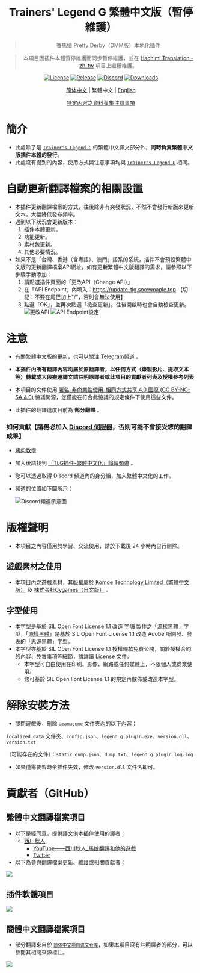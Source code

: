 <div align="center">

# Trainers' Legend G 繁體中文版（暫停維護）
> 賽馬娘 Pretty Derby（DMM版）本地化插件

> 本項目因插件本體暫停維護而同步暫停維護，並在 [Hachimi Translation - zh-tw](https://github.com/Hachimi-Hachimi/tl-zh-tw) 項目上繼續維護。

[![License](https://mirrors.creativecommons.org/presskit/buttons/88x31/svg/by-nc-sa.svg)](https://creativecommons.org/licenses/by-nc-sa/4.0/deed.zh)
[![Release](https://img.shields.io/github/v/release/yotv2000tw/Trainers-Legend-G-TRANS-zh-tw?color=blue&logoColor=white&label=Release&logo=DocuSign)](https://github.com/yotv2000tw/Trainers-Legend-G-TRANS-zh-tw/releases/latest)
[![Discord](https://img.shields.io/discord/811185992198389800?color=blue&label=Discord&logo=Discord&logoColor=white)](https://discord.com/invite/umaconnect)
[![Downloads](https://img.shields.io/github/downloads/yotv2000tw/Trainers-Legend-G-TRANS-zh-tw/total?label=Downloads&logo=Github&color=blue&logoColor=white)](https://github.com/yotv2000tw/Trainers-Legend-G-TRANS-zh-tw/releases/latest)

[简体中文](https://github.com/MinamiChiwa/Trainers-Legend-G) | 繁體中文 | [English](https://github.com/MinamiChiwa/Trainers-Legend-G/blob/main/readme_EN.md)

[特定內容之資料蒐集注意事項](/PersonalData.md)

</div>

# 簡介
- 此處除了是 [`Trainer's Legend G`](https://github.com/MinamiChiwa/Trainers-Legend-G) 的繁體中文譯文部分外，**同時負責繁體中文版插件本體的發行**。
- 此處沒有提到的內容，使用方式與注意事項均與 [`Trainer's Legend G`](https://github.com/MinamiChiwa/Trainers-Legend-G) 相同。

# 自動更新翻譯檔案的相關設置
- 本插件更新翻譯檔案的方式，往後除非有突發狀況，不然不會發行新版來更新文本，大幅降低發布頻率。
- 遇到以下狀況會更新版本：
    1. 插件本體更新。
    2. 功能更新。
    3. 素材包更新。
    4. 其他必要情況。
- 如果不是「台灣、香港（含粵語）、澳門」語系的系統，插件不會預設繁體中文版的更新翻譯檔案API網址，如有更新繁體中文版翻譯的需求，請參照以下步驟手動添加：
    1. 請點選插件頁面的「更改API（Change API）」
    2. 在「API Endpoint」內填入：https://update-tlg.snowmaple.top 【切記：不要在尾巴加上"/"，否則會無法使用】
    3. 點選「OK」，並再次點選「檢查更新」。往後開啟時也會自動檢查更新。
![更改API](https://i.imgur.com/cw5MF5X.png)
![API Endpoint設定](https://i.imgur.com/X4X3zsQ.png)

# 注意
- 有關繁體中文版的更新，也可以關注 [Telegram頻道](https://t.me/TLG_zh_tw/) 。
- **本插件內所有翻譯內容均屬於原翻譯者，以任何方式（錄製影片、提取文本等）轉載或大段搬運譯文請註明原譯者或此項目的貢獻者列表及授權參考列表**
- 本項目的文件使用 [署名-非商業性使用-相同方式共享 4.0 國際 (CC BY-NC-SA 4.0)](https://creativecommons.org/licenses/by-nc-sa/4.0/deed.zh_TW) 協議開源，您僅能在符合此協議的規定條件下使用這些文件。

- 此插件的翻譯進度目前為 **部分翻譯** 。

### 如何貢獻【請務必加入 [Discord 伺服器](https://discord.com/invite/umaconnect)，否則可能不會接受您的翻譯成果】

- [烤肉教學](https://docs.qq.com/doc/DYk1Ia3h4UHRocGVJ)
- 加入後請找到 [「TLG插件-繁體中文化」論壇頻道](https://discord.com/channels/811185992198389800/1030943310799454269) 。
- 您可以透過取得 Discord 頻道內的身分組，加入繁體中文化的工作。
- 頻道的位置如下圖所示：

    ![Discord頻道示意圖](https://i.imgur.com/1gCVntG.png)

# 版權聲明

- 本項目之內容僅用於學習、交流使用，請於下載後 24 小時內自行刪除。

## 遊戲素材之使用

- 本項目內之遊戲素材，其版權屬於 [Komoe Technology Limited（繁體中文版）](https://www.komoejoy-sea.com/) 及 [株式会社Cygames（日文版）](https://www.cygames.co.jp/) 。

## 字型使用

- 本字型是基於 SIL Open Font License 1.1 改造 字嗨 製作之「[源樣黑體](https://github.com/ButTaiwan/genyog-font/)」字型，「[源樣黑體](https://github.com/ButTaiwan/genyog-font/)」是基於 SIL Open Font License 1.1 改造 Adobe 所開發、發表的「[思源黑體](https://github.com/adobe-fonts/source-han-sans/)」字型。
- 本字型亦基於 SIL Open Font License 1.1 授權條款免費公開，關於授權合約的內容、免責事項等細節，請詳讀 License 文件。
    - 本字型可自由使用在印刷、影像、網路或任何媒體上，不限個人或商業使用。
    - 您可基於 SIL Open Font License 1.1 的規定再散佈或改造本字型。

# 解除安裝方法

- 關閉遊戲後，刪除 `Umamusume` 文件夾內的以下內容：


 `localized_data` 文件夾、`config.json`、`legend_g_plugin.exe`、`version.dll`、`version.txt`

（可能存在的文件）：`static_dump.json`、`dump.txt`、`legend_g_plugin_log.log`

- 如果僅需要暫時令插件失效，修改 `version.dll` 文件名即可。

# 貢獻者（GitHub）
## 繁體中文翻譯檔案項目
- 以下是經同意，提供譯文供本插件使用的譯者：
    - [西川秋人](translator/nishikawa.md)
        - [YouTube——西川秋人_馬娘翻譯和他的遊戲](https://www.youtube.com/channel/UCsYPsraGEa8ZaQ_P-WP7KeQ)
        - [Twitter](https://twitter.com/project90418512)
- 以下為參與翻譯檔案更新、維護或相關貢獻者：
<a href="https://github.com/yotv2000tw/Trainers-Legend-G-TRANS-zh-tw/graphs/contributors">
  <img src="https://contrib.rocks/image?repo=yotv2000tw/Trainers-Legend-G-TRANS-zh-tw" />
</a>


## 插件軟體項目
<a href="https://github.com/MinamiChiwa/Trainers-Legend-G/graphs/contributors">
  <img src="https://contrib.rocks/image?repo=MinamiChiwa/Trainers-Legend-G" />
</a>

## 簡體中文翻譯檔案項目
- 部分翻譯來自於 [`简体中文项目译文仓库`](https://github.com/MinamiChiwa/Trainers-Legend-G-TRANS)，如果本項目沒有註明譯者的部分，可以參閱其相關來源標註。

<a href="https://github.com/MinamiChiwa/Trainers-Legend-G-TRANS/graphs/contributors">
  <img src="https://contrib.rocks/image?repo=MinamiChiwa/Trainers-Legend-G-TRANS" />
</a>